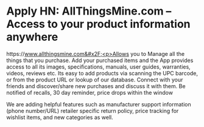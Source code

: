 # Apply HN: AllThingsMine.com – Access to your product information anywhere

https:&#x2F;&#x2F;www.allthingsmine.com&#x2F;<p>Allows you to Manage all the things that you purchase. Add your purchased items and the App provides access to all its images, specifications, manuals, user guides, warranties, videos, reviews etc. Its easy to add products via scanning the UPC barcode, or from the product URL or lookup of our database.
Connect with your friends and discover&#x2F;share new purchases and discuss it with them. Be notified of recalls, 30 day reminder, price drops within the window<p>We are adding helpful features such as manufacturer support information (phone number&#x2F;URL)  retailer specific return policy, price tracking for wishlist items, and new categories as well.

